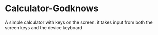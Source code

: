 # Calculator-Godknows
 A simple calculator with keys on the screen. it takes input from both the screen keys and the device keyboard
